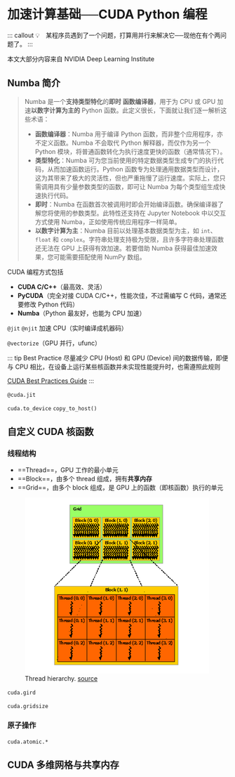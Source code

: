 # 加速计算基础──CUDA Python 编程

::: callout
💡　某程序员遇到了一个问题，打算用并行来解决它──现他在有个两问题了。
:::

本文大部分内容来自 NVIDIA Deep Learning Institute

## Numba 简介

> Numba 是一个**支持类型特化**的**即时** **函数编译器**，用于为 CPU 或 GPU 加速**以数字计算为主的** Python 函数。此定义很长，下面就让我们逐一解析这些术语：
>
> - **函数编译器**：Numba 用于编译 Python 函数，而非整个应用程序，亦不定义函数。Numba 不会取代 Python 解释器，而仅作为另一个 Python 模块，将普通函数转化为执行速度更快的函数（通常情况下）。
> - **类型特化**：Numba 可为您当前使用的特定数据类型生成专门的执行代码，从而加速函数运行。Python 函数专为处理通用数据类型而设计，这为其带来了极大的灵活性，但也严重拖慢了运行速度。实际上，您只需调用具有少量参数类型的函数，即可让 Numba 为每个类型组生成快速执行代码。
> - **即时**：Numba 在函数首次被调用时即会开始编译函数。确保编译器了解您将使用的参数类型。此特性还支持在 Jupyter Notebook 中以交互方式使用 Numba，正如使用传统应用程序一样简单。
> - **以数字计算为主**：Numba 目前以处理基本数据类型为主，如 `int`、`float` 和 `complex`。字符串处理支持极为受限，且许多字符串处理函数还无法在 GPU 上获得有效加速。若要借助 Numba 获得最佳加速效果，您可能需要搭配使用 NumPy 数组。

CUDA 编程方式包括

- **CUDA C/C++**（最高效、灵活）
- **PyCUDA**（完全对接 CUDA C/C++，性能次佳，不过需编写 C 代码，通常还要修改 Python 代码）
- **Numba**（Python 最友好，也能为 CPU 加速）

`@jit` `@njit` 加速 CPU（实时编译成机器码）

`@vectorize`（GPU 并行，ufunc）

::: tip Best Practice
尽量减少 CPU (Host) 和 GPU (Device) 间的数据传输，即便与 CPU 相比，在设备上运行某些核函数并未实现性能提升时，也需遵照此规则

[CUDA Best Practices Guide](https://docs.nvidia.com/cuda/cuda-c-best-practices-guide/index.html)
:::

`@cuda.jit`

`cuda.to_device` `copy_to_host()`

## 自定义 CUDA 核函数

### 线程结构

- ==Thread==，GPU 工作的最小单元
- ==Block==，由多个 thread 组成，拥有**共享内存**
- ==Grid==，由多个 block 组成，是 GPU 上的函数（即核函数）执行的单元

<figure>
    <img src="./imgs/grid-of-thread-blocks.png" alt="Grid of thread blocks" class="border">
    <figcaption>Thread hierarchy. <a href="https://docs.nvidia.com/cuda/cuda-c-programming-guide/index.html#thread-hierarchy" target="_blank" rel="noopener noreferrer">source</a></figcaption>
</figure>

`cuda.gird`

`cuda.gridsize`

### 原子操作

`cuda.atomic.*`

## CUDA 多维网格与共享内存
